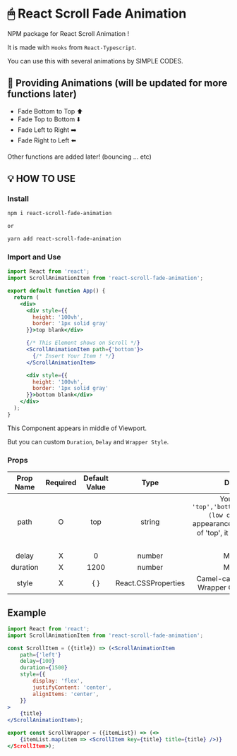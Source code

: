 # 🖱 React Scroll Fade Animation

NPM package for React Scroll Animation !

It is made with `Hooks` from `React-Typescript`.

You can use this with several animations by SIMPLE CODES.

## 👀 Providing Animations (will be updated for more functions later)

* Fade Bottom to Top ⬆️
* Fade Top to Bottom ⬇️
* Fade Left to Right ➡️
* Fade Right to Left ⬅️

Other functions are added later! (bouncing ... etc)

## 💡 HOW TO USE

### Install

```bash
npm i react-scroll-fade-animation

or

yarn add react-scroll-fade-animation
```

### Import and Use

```jsx
import React from 'react';
import ScrollAnimationItem from 'react-scroll-fade-animation';

export default function App() {
  return (
    <div>
      <div style={{ 
        height: '100vh', 
        border: '1px solid gray' 
      }}>top blank</div>

      {/* This Element shows on Scroll */}
      <ScrollAnimationItem path={'bottom'}>
        {/* Insert Your Item ! */}
      </ScrollAnimationItem>

      <div style={{ 
        height: '100vh', 
        border: '1px solid gray' 
      }}>bottom blank</div>
    </div>
  );
}
```

This Component appears in middle of Viewport.

But you can custom `Duration`, `Delay` and `Wrapper Style`.

### Props

| Prop Name | Required | Default Value | Type | Description |
|:---:|:---:|:---:|:---:|:---:|
|path|O|top|string|You can chose `'top','bottom','left','right' (low cases)`. It means appearance direction [example of 'top', it shows 'bottom' 👉 'top']|
|delay|X|0|number|Milliseconds|
|duration|X|1200|number|Milliseconds|
|style|X|{ }|React.CSSProperties|Camel-case inline style, The Wrapper Component's style|

## Example

```jsx
import React from 'react';
import ScrollAnimationItem from 'react-scroll-fade-animation';

const ScrollItem = ({title}) => (<ScrollAnimationItem
    path={'left'}
    delay={100}
    duration={1500}
    style={{
        display: 'flex',
        justifyContent: 'center',
        alignItems: 'center',
    }}
>
    {title}
</ScrollAnimationItem>);

export const ScrollWrapper = ({itemList}) => (<>
    {itemList.map(item => <ScrollItem key={title} title={title} />)}
</ScrollItem>);

```
